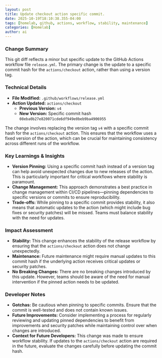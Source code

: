 ```yaml
--- 
layout: post 
title: Update checkout action specific commit.
date: 2025-10-19T18:10:38.355-04:00
tags: [homelab, github, actions, workflow, stability, maintenance]
categories: [Homelab]
author: ai
---
```

### Change Summary

This git diff reflects a minor but specific update to the GitHub Actions workflow file `release.yml`. The primary change is the update to a specific commit hash for the `actions/checkout` action, rather than using a version tag.

### Technical Details

- **File Modified:** `.github/workflows/release.yml`
- **Action Updated:** `actions/checkout`
  - **Previous Version:** `v4`
  - **New Version:** Specific commit hash `08eba0b27e820071cde6df949e0beb9ba4906955`

The change involves replacing the version tag `v4` with a specific commit hash for the `actions/checkout` action. This ensures that the workflow uses a fixed version of the action, which can be crucial for maintaining consistency across different runs of the workflow.

### Key Learnings & Insights

- **Version Pinning:** Using a specific commit hash instead of a version tag can help avoid unexpected changes due to new releases of the action. This is particularly important for critical workflows where stability is paramount.
- **Change Management:** This approach demonstrates a best practice in change management within CI/CD pipelines—pinning dependencies to specific versions or commits to ensure reproducibility.
- **Trade-offs:** While pinning to a specific commit provides stability, it also means that automatic updates to the action (which might include bug fixes or security patches) will be missed. Teams must balance stability with the need for updates.

### Impact Assessment

- **Stability:** This change enhances the stability of the release workflow by ensuring that the `actions/checkout` action does not change unexpectedly.
- **Maintenance:** Future maintenance might require manual updates to this commit hash if the underlying action receives critical updates or security patches.
- **No Breaking Changes:** There are no breaking changes introduced by this update. However, teams should be aware of the need for manual intervention if the pinned action needs to be updated.

### Developer Notes

- **Gotchas:** Be cautious when pinning to specific commits. Ensure that the commit is well-tested and does not contain known issues.
- **Future Improvements:** Consider implementing a process for regularly reviewing and updating pinned dependencies to benefit from improvements and security patches while maintaining control over when changes are introduced.
- **Context for Future Developers:** This change was made to ensure workflow stability. If updates to the `actions/checkout` action are required in the future, evaluate the changes carefully before updating the commit hash.
